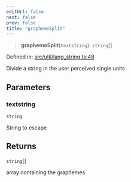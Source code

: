 ```yaml
---
editUrl: false
next: false
prev: false
title: "graphemeSplit"
---
```


> **graphemeSplit**(`textstring`): `string`[]

Defined in: [src/util/lang\_string.ts:48](https://github.com/fabricjs/fabric.js/blob/977f797255d8c56b5b68360b0d45bed33697d2e8/src/util/lang_string.ts#L48)

Divide a string in the user perceived single units

## Parameters

### textstring

`string`

String to escape

## Returns

`string`[]

array containing the graphemes
